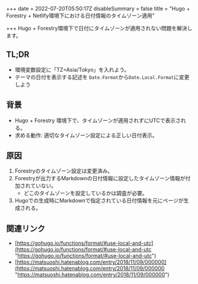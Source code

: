 +++
date = 2022-07-20T05:50:17Z
disableSummary = false
title = "Hugo + Forestry + Netlify環境下における日付情報のタイムゾーン適用"

+++
Hugo + Forestry環境下で日付にタイムゾーンが適用されない問題を解決します。

<!--more-->

## TL;DR

* 環境変数設定に「TZ=Asia/Tokyo」を入れよう。
* テーマの日付を表示する記述を `Date.Format`から`Date.Local.Format`に変更しよう

## 背景

* Hugo + Forestry 環境下で、タイムゾーンが適用されずにUTCで表示される。
* 求める動作: 適切なタイムゾーン設定による正しい日付表示。

## 原因

1. Forestryのタイムゾーン設定は変更済み。
2. Forestryが出力するMarkdownの日付情報に設定したタイムゾーン情報が付加されていない。
   * どこのタイムゾーンを設定しているかは調査が必要。
3. Hugoでの生成時にMarkdownで指定されている日付情報を元にページが生成される。

## 関連リンク

* [https://gohugo.io/functions/format/#use-local-and-utc](https://gohugo.io/functions/format/#use-local-and-utc "https://gohugo.io/functions/format/#use-local-and-utc")
* [https://matsuoshi.hatenablog.com/entry/2018/11/09/000000](https://matsuoshi.hatenablog.com/entry/2018/11/09/000000 "https://matsuoshi.hatenablog.com/entry/2018/11/09/000000")